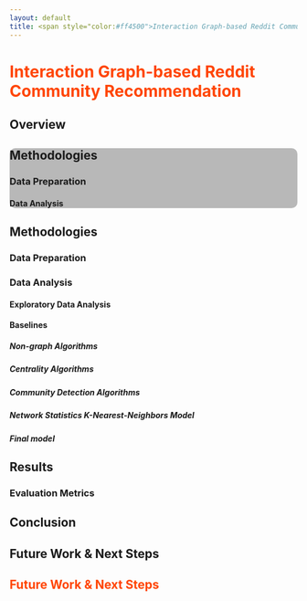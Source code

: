 ```yaml
---
layout: default
title: <span style="color:#ff4500">Interaction Graph-based Reddit Community Recommendation </span>
---
```

<style>
.heading1 {
    color: red;
    font-weight:700;
    font-size: 35px;
}
</style>

<h1 style="color:#ff4500">
    Interaction Graph-based Reddit Community Recommendation
</h1>

## Overview

<div style="background-color:#B8B8B8;border-radius: 10px;width:100%">
    <h2> Methodologies </h2>
    <h3> Data Preparation </h3>
    <h4> Data Analysis </h4>
</div>


## Methodologies
### Data Preparation

### Data Analysis

#### Exploratory Data Analysis

#### Baselines

##### Non-graph Algorithms

##### Centrality Algorithms

##### Community Detection Algorithms

##### Network Statistics K-Nearest-Neighbors Model

##### Final model

## Results

### Evaluation Metrics

## Conclusion

## Future Work & Next Steps

<h2 style="color:#ff4500">
    Future Work & Next Steps
</h2>

